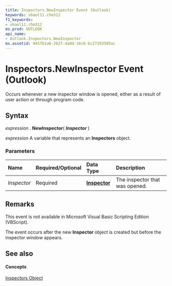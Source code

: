 ```yaml
---
title: Inspectors.NewInspector Event (Outlook)
keywords: vbaol11.chm312
f1_keywords:
- vbaol11.chm312
ms.prod: OUTLOOK
api_name:
- Outlook.Inspectors.NewInspector
ms.assetid: 945fb1a6-262f-da0d-16c6-bc27193505ac
---
```



# Inspectors.NewInspector Event (Outlook)

Occurs whenever a new inspector window is opened, either as a result of user action or through program code. 


## Syntax

 _expression_ . **NewInspector**( **_Inspector_** )

 _expression_ A variable that represents an **Inspectors** object.


### Parameters



|**Name**|**Required/Optional**|**Data Type**|**Description**|
|:-----|:-----|:-----|:-----|
| _Inspector_|Required| **[Inspector](inspector-object-outlook.md)**|The inspector that was opened.|

## Remarks

This event is not available in Microsoft Visual Basic Scripting Edition (VBScript).

The event occurs after the new  **Inspector** object is created but before the inspector window appears.


## See also


#### Concepts


[Inspectors Object](inspectors-object-outlook.md)

